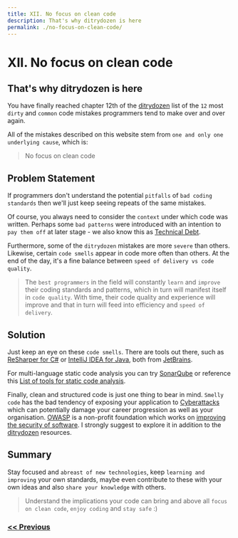 ```yaml
---
title: XII. No focus on clean code
description: That's why ditrydozen is here
permalink: ./no-focus-on-clean-code/
---
```


# XII. No focus on clean code

## That's why ditrydozen is here

You have finally reached chapter 12th of the [ditrydozen](/) list of the `12` most `dirty` and `common` code mistakes programmers tend to make over and over again.

All of the mistakes described on this website stem from `one and only one underlying cause`, which is:

> No focus on clean code

## Problem Statement

If programmers don't understand the potential `pitfalls` of `bad coding standards` then we'll just keep seeing repeats of the same mistakes.

Of course, you always need to consider the `context` under which code was written. Perhaps some `bad patterns` were introduced with an intention to `pay them off` at later stage - we also know this as [Technical Debt](https://en.wikipedia.org/wiki/Technical_debt).

Furthermore, some of the `ditrydozen` mistakes are more `severe` than others. Likewise, certain `code smells` appear in code more often than others. At the end of the day, it's a fine balance between `speed of delivery vs code quality`. 

> The `best programmers` in the field will constantly `learn` and `improve` their coding standards and patterns, which in turn will manifest itself in `code quality`. With time, their code quality and experience will improve and that in turn will feed into efficiency and `speed of delivery`.

## Solution

Just keep an eye on these `code smells`. There are tools out there, such as [ReSharper for C#](https://www.jetbrains.com/resharper/) or [IntelliJ IDEA for Java](https://www.jetbrains.com/idea/), both from [JetBrains](https://www.jetbrains.com/).

For multi-language static code analysis you can try [SonarQube](https://www.sonarqube.org/) or reference this [List of tools for static code analysis](https://en.wikipedia.org/wiki/List_of_tools_for_static_code_analysis).

Finally, clean and structured code is just one thing to bear in mind. `Smelly code` has the bad tendency of exposing your application to [Cyberattacks](https://en.wikipedia.org/wiki/Cyberattack) which can potentially damage your career progression as well as your organisation. [OWASP](https://owasp.org/) is a non-profit foundation which works on [improving the security of software](https://owasp.org/www-community/Source_Code_Analysis_Tools). I strongly suggest to explore it in addition to the [ditrydozen](/) resources.

## Summary

Stay focused and `abreast of new technologies`, keep `learning and improving` your own standards, maybe even contribute to these with your own ideas and also `share your knowledge` with others.

> Understand the implications your code can bring and above all `focus on clean code`, `enjoy coding` and `stay safe` :)

### [<< Previous](writing-too-generic-code.md)